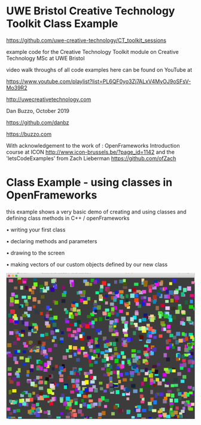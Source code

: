 # UWE Bristol Creative Technology Toolkit Class Example

https://github.com/uwe-creative-technology/CT_toolkit_sessions


example code for the Creative Technology Toolkit module on Creative Technology MSc at UWE Bristol

video walk throughs of all code examples here can be found on YouTube at

https://www.youtube.com/playlist?list=PL6QF0yo3Zj7ALxV4MyOJ9oSFsV-Mo39R2



http://uwecreativetechnology.com

Dan Buzzo, October 2019

https://github.com/danbz

https://buzzo.com

With acknowledgement to the work of :
OpenFrameworks Introduction course at ICON http://www.icon-brussels.be/?page_id=1142
and
the 'letsCodeExamples' from Zach Lieberman https://github.com/ofZach

# Class Example - using classes in OpenFrameworks
 this example shows a very basic demo of creating and using classes and defining class methods in C++ / openFrameworks
 
 • writing your first class
 
 • declaring methods and parameters
 
 • drawing to the screen
 
 • making vectors of our custom objects defined by our new class
 
![screenshot](screenshot-classExample.png)
